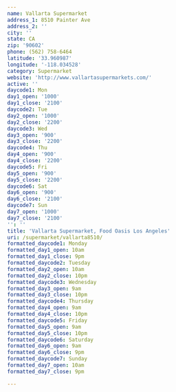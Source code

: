 ```yaml
---
name: Vallarta Supermarket
address_1: 8510 Painter Ave
address_2: ''
city: ''
state: CA
zip: '90602'
phone: (562) 758-6464
latitude: '33.960987'
longitude: '-118.034528'
category: Supermarket
website: 'http://www.vallartasupermarkets.com/'
active: ''
daycode1: Mon
day1_open: '1000'
day1_close: '2100'
daycode2: Tue
day2_open: '1000'
day2_close: '2200'
daycode3: Wed
day3_open: '900'
day3_close: '2200'
daycode4: Thu
day4_open: '900'
day4_close: '2200'
daycode5: Fri
day5_open: '900'
day5_close: '2200'
daycode6: Sat
day6_open: '900'
day6_close: '2100'
daycode7: Sun
day7_open: '1000'
day7_close: '2100'
'': ''
title: 'Vallarta Supermarket, Food Oasis Los Angeles'
uri: /supermarket/vallarta8510/
formatted_daycode1: Monday
formatted_day1_open: 10am
formatted_day1_close: 9pm
formatted_daycode2: Tuesday
formatted_day2_open: 10am
formatted_day2_close: 10pm
formatted_daycode3: Wednesday
formatted_day3_open: 9am
formatted_day3_close: 10pm
formatted_daycode4: Thursday
formatted_day4_open: 9am
formatted_day4_close: 10pm
formatted_daycode5: Friday
formatted_day5_open: 9am
formatted_day5_close: 10pm
formatted_daycode6: Saturday
formatted_day6_open: 9am
formatted_day6_close: 9pm
formatted_daycode7: Sunday
formatted_day7_open: 10am
formatted_day7_close: 9pm

---
```

